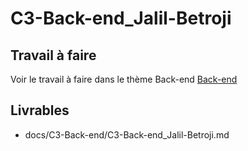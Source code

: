 
# C3-Back-end_Jalil-Betroji

## Travail à faire
Voir le travail à faire dans le thème Back-end
[Back-end](https://github.com/solicoders/evaluation/issues/7)

## Livrables
- docs/C3-Back-end/C3-Back-end_Jalil-Betroji.md 
 
